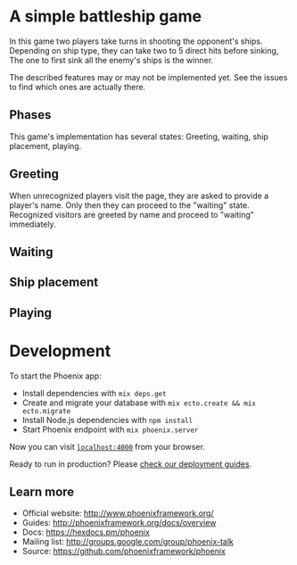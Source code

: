# A simple battleship game

In this game two players take turns in shooting the opponent's ships.
Depending on ship type, they can take two to 5 direct hits before sinking,
The one to first sink all the enemy's ships is the winner.

The described features may or may not be implemented yet. See the issues to find which ones are actually there.

## Phases
This game's implementation has several states: Greeting, waiting, ship placement, playing.

## Greeting
When unrecognized players visit the page, they are asked to provide a player's name.
Only then they can proceed to the "waiting" state.
Recognized visitors are greeted by name and proceed to "waiting" immediately.

## Waiting

## Ship placement

## Playing

# Development
To start the Phoenix app:

  * Install dependencies with `mix deps.get`
  * Create and migrate your database with `mix ecto.create && mix ecto.migrate`
  * Install Node.js dependencies with `npm install`
  * Start Phoenix endpoint with `mix phoenix.server`

Now you can visit [`localhost:4000`](http://localhost:4000) from your browser.

Ready to run in production? Please [check our deployment guides](http://www.phoenixframework.org/docs/deployment).

## Learn more

  * Official website: http://www.phoenixframework.org/
  * Guides: http://phoenixframework.org/docs/overview
  * Docs: https://hexdocs.pm/phoenix
  * Mailing list: http://groups.google.com/group/phoenix-talk
  * Source: https://github.com/phoenixframework/phoenix

